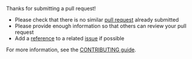 Thanks for submitting a pull request!

- Please check that there is no similar [pull request](https://github.com/coditory/gradle-integration-test-plugin/pulls) already submitted
- Please provide enough information so that others can review your pull request
- Add a [reference](https://docs.github.com/en/communities/using-templates-to-encourage-useful-issues-and-pull-requests/creating-a-pull-request-template-for-your-repository) to a related [issue](https://github.com/coditory/gradle-integration-test-plugin/issues) if possible

For more information, see the [CONTRIBUTING guide](https://github.com/coditory/gradle-integration-test-plugin/blob/main/.github/CONTRIBUTING.md).
